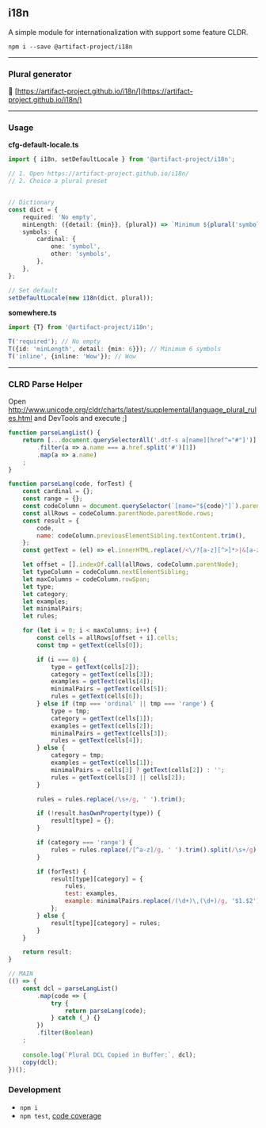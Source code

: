 i18n
----
A simple module for internationalization with support some feature CLDR.

```
npm i --save @artifact-project/i18n
```

---

### Plural generator

🤜 [https://artifact-project.github.io/i18n/](https://artifact-project.github.io/i18n/)

---

### Usage

**cfg-default-locale.ts**
```ts
import { i18n, setDefaultLocale } from '@artifact-project/i18n';

// 1. Open https://artifact-project.github.io/i18n/
// 2. Choice a plural preset 


// Dictionary
const dict = {
	required: 'No empty',
	minLength: ({detail: {min}}, {plural}) => `Minimum ${plural('symbols', min)}`,
	symbols: {
		cardinal: {
			one: 'symbol',
			other: 'symbols',
		},
	},
};

// Set default
setDefaultLocale(new i18n(dict, plural));
```

**somewhere.ts**
```ts
import {T} from '@artifact-project/i18n';

T('required'); // No empty
T({id: 'minLength', detail: {min: 6}}); // Minimum 6 symbols
T('inline', {inline: 'Wow'}); // Wow
```

---

### CLRD Parse Helper

Open http://www.unicode.org/cldr/charts/latest/supplemental/language_plural_rules.html and DevTools and execute ;]

```js
function parseLangList() {
	return [...document.querySelectorAll('.dtf-s a[name][href^="#"]')]
		.filter(a => a.name === a.href.split('#')[1])
		.map(a => a.name)
	;
}

function parseLang(code, forTest) {
	const cardinal = {};
	const range = {};
	const codeColumn = document.querySelector(`[name="${code}"]`).parentElement;
	const allRows = codeColumn.parentNode.parentNode.rows;
	const result = {
		code,
		name: codeColumn.previousElementSibling.textContent.trim(),
	};
	const getText = (el) => el.innerHTML.replace(/<\/?[a-z][^>]*>|&[a-z]+;?/g, ' ').replace(/\s+/g, ' ').trim();

	let offset = [].indexOf.call(allRows, codeColumn.parentNode);
	let typeColumn = codeColumn.nextElementSibling;
	let maxColumns = codeColumn.rowSpan;
	let type;
	let category;
	let examples;
	let minimalPairs;
	let rules;

	for (let i = 0; i < maxColumns; i++) {
		const cells = allRows[offset + i].cells;
		const tmp = getText(cells[0]);

		if (i === 0) {
			type = getText(cells[2]);
			category = getText(cells[3]);
			examples = getText(cells[4]);
			minimalPairs = getText(cells[5]);
			rules = getText(cells[6]);
		} else if (tmp === 'ordinal' || tmp === 'range') {
			type = tmp;
			category = getText(cells[1]);
			examples = getText(cells[2]);
			minimalPairs = getText(cells[3]);
			rules = getText(cells[4]);
		} else {
			category = tmp;
			examples = getText(cells[1]);
			minimalPairs = cells[3] ? getText(cells[2]) : '';
			rules = getText(cells[3] || cells[2]);
		}

		rules = rules.replace(/\s+/g, ' ').trim();

		if (!result.hasOwnProperty(type)) {
			result[type] = {};
		}

		if (category === 'range') {
			rules = rules.replace(/[^a-z]/g, ' ').trim().split(/\s+/g).pop();
		}

		if (forTest) {
			result[type][category] = {
				rules,
				test: examples,
				example: minimalPairs.replace(/(\d+)\,(\d+)/g, '$1.$2'),
			};
		} else {
			result[type][category] = rules;
		}
	}

	return result;
}

// MAIN
(() => {
	const dcl = parseLangList()
		.map(code => {
			try {
				return parseLang(code);
			} catch (_) {}
		})
		.filter(Boolean)
	;
	
	console.log(`Plural DCL Copied in Buffer:`, dcl);
	copy(dcl);
})();
```

### Development

 - `npm i`
 - `npm test`, [code coverage](./coverage/lcov-report/index.html)

